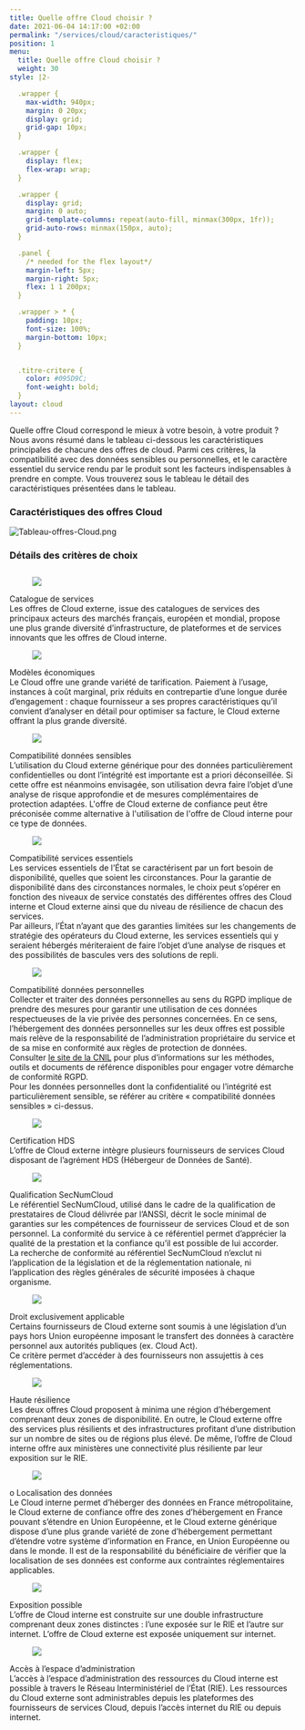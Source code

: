 ```yaml
---
title: Quelle offre Cloud choisir ?
date: 2021-06-04 14:17:00 +02:00
permalink: "/services/cloud/caracteristiques/"
position: 1
menu:
  title: Quelle offre Cloud choisir ?
  weight: 30
style: |2-

  .wrapper {
    max-width: 940px;
    margin: 0 20px;
    display: grid;
    grid-gap: 10px;
  }

  .wrapper {
    display: flex;
    flex-wrap: wrap;
  }

  .wrapper {
    display: grid;
    margin: 0 auto;
    grid-template-columns: repeat(auto-fill, minmax(300px, 1fr));
    grid-auto-rows: minmax(150px, auto);
  }

  .panel {
    /* needed for the flex layout*/
    margin-left: 5px;
    margin-right: 5px;
    flex: 1 1 200px;
  }

  .wrapper > * {
    padding: 10px;
    font-size: 100%;
    margin-bottom: 10px;
  }


  .titre-critere {
    color: #095D9C;
    font-weight: bold;
  }
layout: cloud
---
```


Quelle offre Cloud correspond le mieux à votre besoin, à votre produit ?
Nous avons résumé dans le tableau ci-dessous les caractéristiques principales de chacune des offres de cloud. Parmi ces critères, la compatibilité avec des données sensibles ou personnelles, et le caractère essentiel du service rendu par le produit sont les facteurs indispensables à prendre en compte. Vous trouverez sous le tableau le détail des caractéristiques présentées dans le tableau.

### Caractéristiques des offres Cloud
![Tableau-offres-Cloud.png](/uploads/Tableau-offres-Cloud.png)

### Détails des critères de choix
<div class="wrapper">
<div class="panel"><figure class='image-center' style='width: 15%; margin-top:28px'>
<img src="/uploads/Catalogue_de_services.svg"/>
</figure><div class="titre-critere">Catalogue de services</div>
Les offres de Cloud externe, issue des catalogues de services des principaux acteurs des marchés français, européen et mondial, propose une plus grande diversité d’infrastructure, de plateformes et de services innovants que les offres de Cloud interne.
</div>
<div class="panel"><figure class='image-center' style='width: 18%;'>
<img src="/uploads/Modeles_economiques.svg"/></figure><div class="titre-critere">Modèles économiques</div>
Le Cloud offre une grande variété de tarification. Paiement à l’usage, instances à coût marginal, prix réduits en contrepartie d’une longue durée d’engagement : chaque fournisseur a ses propres caractéristiques qu’il convient d’analyser en détail pour optimiser sa facture, le Cloud externe offrant la plus grande diversité.</div>
<div class="panel"><figure class='image-center' style='width: 15%;'>
<img src="/uploads/Donnees_sensibles.svg"/></figure><div class="titre-critere">Compatibilité données sensibles</div>
L’utilisation du Cloud externe générique pour des données particulièrement confidentielles ou dont l’intégrité est importante est a priori déconseillée. Si cette offre est néanmoins envisagée, son utilisation devra faire l’objet d’une analyse de risque approfondie et de mesures complémentaires de protection adaptées. L'offre de Cloud externe de confiance peut être préconisée comme alternative à l'utilisation de l'offre de Cloud interne pour ce type de données.</div>
<div class="panel"><figure class='image-center' style='width: 16%;'>
<img src="/uploads/Services_essentiels.svg"/></figure><div class="titre-critere">Compatibilité services essentiels</div>
Les services essentiels de l’État se caractérisent par un fort besoin de disponibilité, quelles que soient les circonstances. Pour la garantie de disponibilité dans des circonstances normales, le choix peut s’opérer en fonction des niveaux de service constatés des différentes offres des Cloud interne et Cloud externe ainsi que du niveau de résilience de chacun des services. <br>Par ailleurs, l’État n’ayant que des garanties limitées sur les changements de stratégie des opérateurs du Cloud externe, les services essentiels qui y seraient hébergés mériteraient de faire l’objet d’une analyse de risques et des possibilités de bascules vers des solutions de repli.</div>
<div class="panel"><figure class='image-center' style='width: 15%;'>
<img src="/uploads/Donnees_personnelles.svg"/></figure><div class="titre-critere">Compatibilité données personnelles </div>
Collecter et traiter des données personnelles au sens du RGPD implique de prendre des mesures pour garantir une utilisation de ces données respectueuses de la vie privée des personnes concernées. En ce sens, l’hébergement des données personnelles sur les deux offres est possible mais relève de la responsabilité de l’administration propriétaire du service et de sa mise en conformité aux règles de protection de données.
<br>Consulter <a href="http://www.cnil.fr/" alt="le site de la CNIL - Lien externe">le site de la CNIL</a> pour plus d’informations sur les méthodes, outils et documents de référence disponibles pour engager votre démarche de conformité RGPD.
<br>Pour les données personnelles dont la confidentialité ou l’intégrité est particulièrement sensible, se référer au critère « compatibilité données sensibles » ci-dessus.
</div>
<div class="panel"><figure class='image-center' style='width: 13%;'>
<img src="/uploads/Certification_HDS.svg"/></figure><div class="titre-critere">Certification HDS</div>
L’offre de Cloud externe intègre plusieurs fournisseurs de services Cloud disposant de l’agrément HDS (Hébergeur de Données de Santé).</div>
<div class="panel"><figure class='image-center' style='width: 25%;'>
<img src="/uploads/Notes_partagees.svg"/></figure><div class="titre-critere">Qualification SecNumCloud</div>
Le référentiel SecNumCloud, utilisé dans le cadre de la qualification de prestataires de Cloud délivrée par l’ANSSI, décrit le socle minimal de garanties sur les compétences de fournisseur de services Cloud et de son personnel. La conformité du service à ce référentiel permet d’apprécier la qualité de la prestation et la confiance qu’il est possible de lui accorder.
<br>La recherche de conformité au référentiel SecNumCloud n’exclut ni l’application de la législation et de la réglementation nationale, ni l’application des règles générales de sécurité imposées à chaque organisme.
</div>
<div class="panel"><figure class='image-center' style='width: 30%;'>
<img src="/uploads/Discussion_en_ligne.svg"/></figure><div class="titre-critere">Droit exclusivement applicable</div>
Certains fournisseurs de Cloud externe sont soumis à une législation d’un pays hors Union européenne imposant le transfert des données à caractère personnel aux autorités publiques (ex. Cloud Act). 
<br>Ce critère permet d’accéder à des fournisseurs non assujettis à ces réglementations.
</div>
<div class="panel"><figure class='image-center' style='width: 27%;'>
<img src="/uploads/Tableau_blanc_multi_utilisateurs.svg"/></figure><div class="titre-critere">Haute résilience</div>
Les deux offres Cloud proposent à minima une région d’hébergement comprenant deux zones de disponibilité. En outre, le Cloud externe offre des services plus résilients et des infrastructures profitant d’une distribution sur un nombre de sites ou de régions plus élevé. De même, l’offre de Cloud interne offre aux ministères une connectivité plus résiliente par leur exposition sur le RIE.</div>
<div class="panel"><figure class='image-center' style='width: 30%;'>
<img src="/uploads/Sondage.svg"/></figure><div class="titre-critere">o	Localisation des données</div>Le Cloud interne permet d’héberger des données en France métropolitaine, le Cloud externe de confiance offre des zones d’hébergement en France pouvant s’étendre en Union Européenne, et le Cloud externe générique dispose d’une plus grande variété de zone d’hébergement permettant d’étendre votre système d’information en France, en Union Européenne ou dans le monde. Il est de la responsabilité du bénéficiaire de vérifier que la localisation de ses données est conforme aux contraintes réglementaires applicables.</div>
<div class="panel"><figure class='image-center' style='width: 19%;'>
<img src="/uploads/Main_levee.svg"/></figure><div class="titre-critere">Exposition possible</div>L’offre de Cloud interne est construite sur une double infrastructure comprenant deux zones distinctes : l’une exposée sur le RIE et l’autre sur internet. L’offre de Cloud externe est exposée uniquement sur internet.</div>
<div class="panel"><figure class='image-center' style='width: 35%;'>
<img src="/uploads/Diffusion_de_videos.svg"/></figure><div class="titre-critere">Accès à l’espace d’administration</div>L’accès à l’espace d’administration des ressources du Cloud interne est possible à travers le Réseau Interministériel de l’État (RIE). Les ressources du Cloud externe sont administrables depuis les plateformes des fournisseurs de services Cloud, depuis l’accès internet du RIE ou depuis internet.</div>
</div>